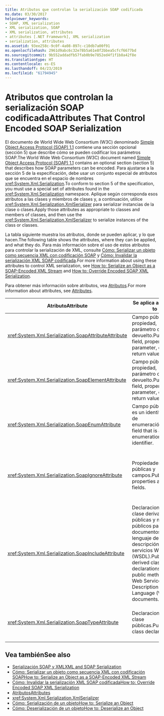 ```yaml
---
title: Atributos que controlan la serialización SOAP codificada
ms.date: 03/30/2017
helpviewer_keywords:
- SOAP, XML serialization
- XML serialization, SOAP
- XML serialization, attributes
- attributes [.NET Framework], XML serialization
- serialization, attributes
ms.assetid: 93ee258c-9c0f-4a08-897c-c10db7a00f91
ms.openlocfilehash: 2961d9abc6c32e78b5a61e8f2bbea5cfcf6677bd
ms.sourcegitcommit: 9b552addadfb57fab0b9e7852ed4f1f1b8a42f8e
ms.translationtype: HT
ms.contentlocale: es-ES
ms.lasthandoff: 04/23/2019
ms.locfileid: "61794945"
---
```

# <a name="attributes-that-control-encoded-soap-serialization"></a><span data-ttu-id="efc75-102">Atributos que controlan la serialización SOAP codificada</span><span class="sxs-lookup"><span data-stu-id="efc75-102">Attributes That Control Encoded SOAP Serialization</span></span>

<span data-ttu-id="efc75-103">El documento de World Wide Web Consortium (W3C) denominado [Simple Object Access Protocol (SOAP) 1.1](https://www.w3.org/TR/2000/NOTE-SOAP-20000508/) contiene una sección opcional (sección 5) que describe cómo se pueden codificar los parámetros SOAP.</span><span class="sxs-lookup"><span data-stu-id="efc75-103">The World Wide Web Consortium (W3C) document named [Simple Object Access Protocol (SOAP) 1.1](https://www.w3.org/TR/2000/NOTE-SOAP-20000508/) contains an optional section (section 5) that describes how SOAP parameters can be encoded.</span></span> <span data-ttu-id="efc75-104">Para ajustarse a la sección 5 de la especificación, debe usar un conjunto especial de atributos que se encuentra en el espacio de nombres <xref:System.Xml.Serialization>.</span><span class="sxs-lookup"><span data-stu-id="efc75-104">To conform to section 5 of the specification, you must use a special set of attributes found in the <xref:System.Xml.Serialization> namespace.</span></span> <span data-ttu-id="efc75-105">Aplique según corresponda esos atributos a las clases y miembros de clases y, a continuación, utilice <xref:System.Xml.Serialization.XmlSerializer> para serializar instancias de la clase o clases.</span><span class="sxs-lookup"><span data-stu-id="efc75-105">Apply those attributes as appropriate to classes and members of classes, and then use the <xref:System.Xml.Serialization.XmlSerializer> to serialize instances of the class or classes.</span></span>

<span data-ttu-id="efc75-106">La tabla siguiente muestra los atributos, donde se pueden aplicar, y lo que hacen.</span><span class="sxs-lookup"><span data-stu-id="efc75-106">The following table shows the attributes, where they can be applied, and what they do.</span></span> <span data-ttu-id="efc75-107">Para más información sobre el uso de estos atributos para controlar la serialización de XML, consulte [Cómo: Serializar un objeto como secuencia XML con codificación SOAP](how-to-serialize-an-object-as-a-soap-encoded-xml-stream.md) y [Cómo: Invalidar la serialización XML SOAP codificada](how-to-override-encoded-soap-xml-serialization.md).</span><span class="sxs-lookup"><span data-stu-id="efc75-107">For more information about using these attributes to control XML serialization, see [How to: Serialize an Object as a SOAP-Encoded XML Stream](how-to-serialize-an-object-as-a-soap-encoded-xml-stream.md) and [How to: Override Encoded SOAP XML Serialization](how-to-override-encoded-soap-xml-serialization.md).</span></span>

<span data-ttu-id="efc75-108">Para obtener más información sobre atributos, vea [Atributos](../../../docs/standard/attributes/index.md).</span><span class="sxs-lookup"><span data-stu-id="efc75-108">For more information about attributes, see [Attributes](../../../docs/standard/attributes/index.md).</span></span>

|<span data-ttu-id="efc75-109">Atributo</span><span class="sxs-lookup"><span data-stu-id="efc75-109">Attribute</span></span>|<span data-ttu-id="efc75-110">Se aplica a</span><span class="sxs-lookup"><span data-stu-id="efc75-110">Applies to</span></span>|<span data-ttu-id="efc75-111">Especifica</span><span class="sxs-lookup"><span data-stu-id="efc75-111">Specifies</span></span>|
|---------------|----------------|---------------|
|<xref:System.Xml.Serialization.SoapAttributeAttribute>|<span data-ttu-id="efc75-112">Campo público, propiedad, parámetro o valor devuelto.</span><span class="sxs-lookup"><span data-stu-id="efc75-112">Public field, property, parameter, or return value.</span></span>|<span data-ttu-id="efc75-113">El miembro de clase se serializará como un atributo XML.</span><span class="sxs-lookup"><span data-stu-id="efc75-113">The class member will be serialized as an XML attribute.</span></span>|
|<xref:System.Xml.Serialization.SoapElementAttribute>|<span data-ttu-id="efc75-114">Campo público, propiedad, parámetro o valor devuelto.</span><span class="sxs-lookup"><span data-stu-id="efc75-114">Public field, property, parameter, or return value.</span></span>|<span data-ttu-id="efc75-115">La clase se serializará como un elemento XML.</span><span class="sxs-lookup"><span data-stu-id="efc75-115">The class will be serialized as an XML element.</span></span>|
|<xref:System.Xml.Serialization.SoapEnumAttribute>|<span data-ttu-id="efc75-116">Campo público que es un identificador de enumeración.</span><span class="sxs-lookup"><span data-stu-id="efc75-116">Public field that is an enumeration identifier.</span></span>|<span data-ttu-id="efc75-117">Nombre de elemento del miembro de una enumeración.</span><span class="sxs-lookup"><span data-stu-id="efc75-117">The element name of an enumeration member.</span></span>|
|<xref:System.Xml.Serialization.SoapIgnoreAttribute>|<span data-ttu-id="efc75-118">Propiedades públicas y campos.</span><span class="sxs-lookup"><span data-stu-id="efc75-118">Public properties and fields.</span></span>|<span data-ttu-id="efc75-119">Se debería omitir la propiedad o campo cuando se serializa la clase contenedora.</span><span class="sxs-lookup"><span data-stu-id="efc75-119">The property or field should be ignored when the containing class is serialized.</span></span>|
|<xref:System.Xml.Serialization.SoapIncludeAttribute>|<span data-ttu-id="efc75-120">Declaraciones de clase derivada públicas y métodos públicos para los documentos de lenguaje de descripción de servicios Web (WSDL).</span><span class="sxs-lookup"><span data-stu-id="efc75-120">Public-derived class declarations and public methods for Web Services Description Language (WSDL) documents.</span></span>|<span data-ttu-id="efc75-121">El tipo debería estar incluido al generar los esquemas (para ser reconocido cuando se serializa).</span><span class="sxs-lookup"><span data-stu-id="efc75-121">The type should be included when generating schemas (to be recognized when serialized).</span></span>|
|<xref:System.Xml.Serialization.SoapTypeAttribute>|<span data-ttu-id="efc75-122">Declaraciones de clase públicas.</span><span class="sxs-lookup"><span data-stu-id="efc75-122">Public class declarations.</span></span>|<span data-ttu-id="efc75-123">La clase se debería serializar como un tipo de XML.</span><span class="sxs-lookup"><span data-stu-id="efc75-123">The class should be serialized as an XML type.</span></span>|

## <a name="see-also"></a><span data-ttu-id="efc75-124">Vea también</span><span class="sxs-lookup"><span data-stu-id="efc75-124">See also</span></span>

- [<span data-ttu-id="efc75-125">Serialización SOAP y XML</span><span class="sxs-lookup"><span data-stu-id="efc75-125">XML and SOAP Serialization</span></span>](xml-and-soap-serialization.md)
- [<span data-ttu-id="efc75-126">Cómo: Serializar un objeto como secuencia XML con codificación SOAP</span><span class="sxs-lookup"><span data-stu-id="efc75-126">How to: Serialize an Object as a SOAP-Encoded XML Stream</span></span>](how-to-serialize-an-object-as-a-soap-encoded-xml-stream.md)
- [<span data-ttu-id="efc75-127">Cómo: Invalidar la serialización XML SOAP codificada</span><span class="sxs-lookup"><span data-stu-id="efc75-127">How to: Override Encoded SOAP XML Serialization</span></span>](how-to-override-encoded-soap-xml-serialization.md)
- [<span data-ttu-id="efc75-128">Atributos</span><span class="sxs-lookup"><span data-stu-id="efc75-128">Attributes</span></span>](../../../docs/standard/attributes/index.md)
- <xref:System.Xml.Serialization.XmlSerializer>
- [<span data-ttu-id="efc75-129">Cómo: Serialización de un objeto</span><span class="sxs-lookup"><span data-stu-id="efc75-129">How to: Serialize an Object</span></span>](how-to-serialize-an-object.md)
- [<span data-ttu-id="efc75-130">Cómo: Deserialización de un objeto</span><span class="sxs-lookup"><span data-stu-id="efc75-130">How to: Deserialize an Object</span></span>](how-to-deserialize-an-object.md)
